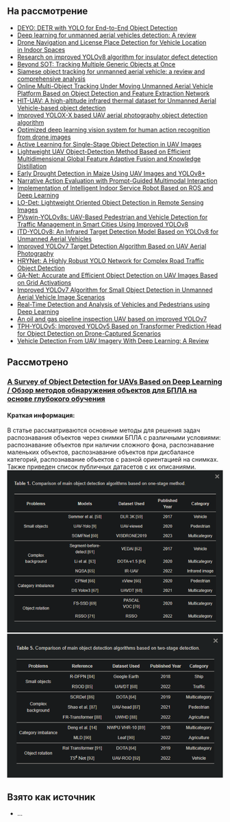 ## На рассмотрение
* [DEYO: DETR with YOLO for End-to-End Object Detection](https://arxiv.org/abs/2402.16370)
* [Deep learning for unmanned aerial vehicles detection: A review](https://www.sciencedirect.com/science/article/pii/S1574013723000813#sec1)
* [Drone Navigation and License Place Detection for Vehicle Location in Indoor Spaces](https://link.springer.com/chapter/10.1007/978-3-031-49552-6_31)
* [Research on improved YOLOv8 algorithm for insulator defect detection](https://link.springer.com/article/10.1007/s11554-023-01401-9)
* [Beyond SOT: Tracking Multiple Generic Objects at Once](https://research.google/pubs/beyond-sot-tracking-multiple-generic-objects-at-once/)
* [Siamese object tracking for unmanned aerial vehicle: a review and comprehensive analysis](https://link.springer.com/article/10.1007/s10462-023-10558-5)
* [Online Multi-Object Tracking Under Moving Unmanned Aerial Vehicle Platform Based on Object Detection and Feature Extraction Network](https://link.springer.com/article/10.1007/s12204-022-2540-4)
* [HIT-UAV: A high-altitude infrared thermal dataset for Unmanned Aerial Vehicle-based object detection](https://link.springer.com/article/10.1038/s41597-023-02066-6)
* [Improved YOLOX-X based UAV aerial photography object detection algorithm](https://www.sciencedirect.com/science/article/pii/S0262885623000719)
* [Optimized deep learning vision system for human action recognition from drone images](https://link.springer.com/article/10.1007/s11042-023-15930-9)
* [Active Learning for Single-Stage Object Detection in UAV Images](https://openaccess.thecvf.com/content/WACV2024/html/Yamani_Active_Learning_for_Single-Stage_Object_Detection_in_UAV_Images_WACV_2024_paper.html)
* [Lightweight UAV Object-Detection Method Based on Efficient Multidimensional Global Feature Adaptive Fusion and Knowledge Distillation](https://www.mdpi.com/2079-9292/13/8/1558)
* [Early Drought Detection in Maize Using UAV Images and YOLOv8+](https://www.mdpi.com/2504-446X/8/5/170)
* [Narrative Action Evaluation with Prompt-Guided Multimodal Interaction](https://arxiv.org/abs/2404.14471)
* [Implementation of Intelligent Indoor Service Robot Based on ROS and Deep Learning](https://www.mdpi.com/2075-1702/12/4/256)
* [LO-Det: Lightweight Oriented Object Detection in Remote Sensing Images](https://arxiv.org/abs/2209.07709)
* [PVswin-YOLOv8s: UAV-Based Pedestrian and Vehicle Detection for Traffic Management in Smart Cities Using Improved YOLOv8](https://www.mdpi.com/2504-446X/8/3/84)
* [ITD-YOLOv8: An Infrared Target Detection Model Based on YOLOv8 for Unmanned Aerial Vehicles](https://www.mdpi.com/2504-446X/8/4/161)
* [Improved YOLOv7 Target Detection Algorithm Based on UAV Aerial Photography](https://www.mdpi.com/2504-446X/8/3/104)
* [HRYNet: A Highly Robust YOLO Network for Complex Road Traffic Object Detection](https://www.mdpi.com/1424-8220/24/2/642)
* [GA-Net: Accurate and Efficient Object Detection on UAV Images Based on Grid Activations](https://www.mdpi.com/2504-446X/8/3/74)
* [Improved YOLOv7 Algorithm for Small Object Detection in Unmanned Aerial Vehicle Image Scenarios](https://www.mdpi.com/2076-3417/14/4/1664)
* [Real-Time Detection and Analysis of Vehicles and Pedestrians using Deep Learning](https://arxiv.org/pdf/2404.08081)
* [An oil and gas pipeline inspection UAV based on improved YOLOv7](https://journals.sagepub.com/doi/full/10.1177/00202940241230426)
* [TPH-YOLOv5: Improved YOLOv5 Based on Transformer Prediction Head for Object Detection on Drone-Captured Scenarios](https://openaccess.thecvf.com/content/ICCV2021W/VisDrone/html/Zhu_TPH-YOLOv5_Improved_YOLOv5_Based_on_Transformer_Prediction_Head_for_Object_ICCVW_2021_paper.html)
* [Vehicle Detection From UAV Imagery With Deep Learning: A Review](https://ieeexplore.ieee.org/abstract/document/9439930)
## Рассмотрено

### [A Survey of Object Detection for UAVs Based on Deep Learning / Обзор методов обнаружения объектов для БПЛА на основе глубокого обучения](https://www.mdpi.com/2072-4292/16/1/149)
#### Краткая информация:
В статье рассматриваются основные методы для решения задач распознавания объектов через снимки БПЛА с различными условиями: распознавание объектов при наличии сложного фона, распознавание маленьких объектов, распознавание объектов при дисбалансе категорий, распознавание объектов с разной ориентацией на снимках.
Также приведен список публичных датасетов с их описаниями.
![](Cache/article_1_1.png)
![](Cache/article_1_2.png)

## Взято как источник
* ...
